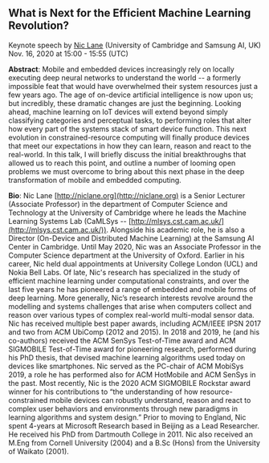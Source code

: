 ## What is Next for the Efficient Machine Learning Revolution? 
Keynote speech by [Nic Lane](http://niclane.org/) (University of Cambridge and Samsung AI, UK)  
Nov. 16, 2020 at 15:00 - 15:55 (UTC)

**Abstract**: Mobile and embedded devices increasingly rely on locally executing deep neural networks to understand the world -- a formerly impossible feat that would have overwhelmed their system resources just a few years ago. The age of on-device artificial intelligence is now upon us; but incredibly, these dramatic changes are just the beginning. Looking ahead, machine learning on IoT devices will extend beyond simply classifying categories and perceptual tasks, to performing roles that alter how every part of the systems stack of smart device function. This next evolution in constrained-resource computing will finally produce devices that meet our expectations in how they can learn, reason and react to the real-world. In this talk, I will briefly discuss the initial breakthroughs that allowed us to reach this point, and outline a number of looming open problems we must overcome to bring about this next phase in the deep transformation of mobile and embedded computing.

**Bio**: Nic Lane [http://niclane.org](http://niclane.org) is a Senior Lecturer (Associate Professor) in the department of Computer Science and Technology at the University of Cambridge where he leads the Machine Learning Systems Lab (CaMLSys -- [http://mlsys.cst.cam.ac.uk/](http://mlsys.cst.cam.ac.uk/)). Alongside his academic role, he is also a Director (On-Device and Distributed Machine Learning) at the Samsung AI Center in Cambridge. Until May 2020, Nic was an Associate Professor in the Computer Science department at the University of Oxford. Earlier in his career, Nic held dual appointments at University College London (UCL) and Nokia Bell Labs. Of late, Nic's research has specialized in the study of efficient machine learning under computational constraints, and over the last five years he has pioneered a range of embedded and mobile forms of deep learning. More generally, Nic’s research interests revolve around the modelling and systems challenges that arise when computers collect and reason over various types of complex real-world multi-modal sensor data. Nic has received multiple best paper awards, including ACM/IEEE IPSN 2017 and two from ACM UbiComp (2012 and 2015). In 2018 and 2019, he (and his co-authors) received the ACM SenSys Test-of-Time award and ACM SIGMOBILE Test-of-Time award for pioneering research, performed during his PhD thesis, that devised machine learning algorithms used today on devices like smartphones. Nic served as the PC-chair of ACM MobiSys 2019, a role he has performed also for ACM HotMobile and ACM SenSys in the past. Most recently, Nic is the 2020 ACM SIGMOBILE Rockstar award winner for his contributions to “the understanding of how resource-constrained mobile devices can robustly understand, reason and react to complex user behaviors and environments through new paradigms in learning algorithms and system design.” Prior to moving to England, Nic spent 4-years at Microsoft Research based in Beijing as a Lead Researcher. He received his PhD from Dartmouth College in 2011. Nic also received an M.Eng from Cornell University (2004) and a B.Sc (Hons) from the University of Waikato (2001).
